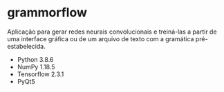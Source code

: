 # grammorflow

Aplicação para gerar redes neurais convolucionais e treiná-las a partir de uma interface gráfica ou de um arquivo de texto com a gramática pré-estabelecida.

* Python 3.8.6
* NumPy 1.18.5
* Tensorflow 2.3.1
* PyQt5
